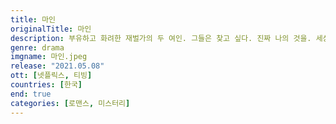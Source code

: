 ```yaml
---
title: 마인
originalTitle: 마인
description: 부유하고 화려한 재벌가의 두 여인. 그들은 찾고 싶다. 진짜 나의 것을. 세상의 편견에서 벗어나 자유롭게 비상하고 싶다. 강인한 날개를 펼치며, 그들은 진정한 삶을 찾을 수 있을까.
genre: drama
imgname: 마인.jpeg
release: "2021.05.08"
ott: [넷플릭스, 티빙]
countries: [한국]
end: true
categories: [로맨스, 미스터리]
---
```

